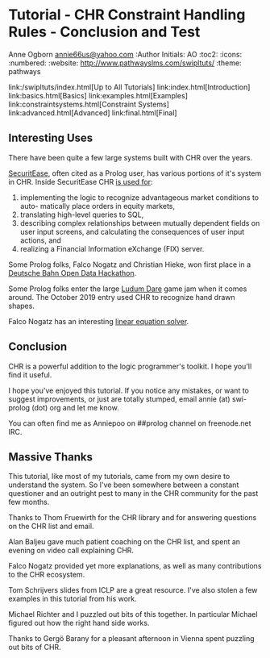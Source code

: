 Tutorial - CHR Constraint Handling Rules - Conclusion and Test
==============================================================
Anne Ogborn <annie66us@yahoo.com>
:Author Initials: AO
:toc2:
:icons:
:numbered:
:website: http://www.pathwayslms.com/swipltuts/
:theme: pathways

link:/swipltuts/index.html[Up to All Tutorials]
link:index.html[Introduction]
link:basics.html[Basics]
link:examples.html[Examples]
link:constraintsystems.html[Constraint Systems]
link:advanced.html[Advanced]
link:final.html[Final]

Interesting Uses
----------------

There have been quite a few large systems built with CHR over the years.

[SecuritEase](https://www.securitease.com/), often cited as a Prolog user, has various portions of it's system in CHR. Inside SecuritEase CHR [is used for](https://dtai.cs.kuleuven.be/projects/CHR/papers/draft_chr_survey.pdf):

1.  implementing the logic to recognize advantageous market conditions to auto-
matically place orders in equity markets,
2.  translating high-level queries to SQL,
3.  describing complex relationships between mutually dependent fields on user
input screens, and calculating the consequences of user input actions, and
4.  realizing a Financial Information eXchange (FIX) server.

Some Prolog folks, Falco Nogatz and Christian Hieke, won first place in a [Deutsche Bahn Open Data Hackathon](http://www1.informatik.uni-wuerzburg.de/en/news/single/news/improving-deutsche-bahn-with-prolog/).

Some Prolog folks enter the large [Ludum Dare](ldjam.com) game jam when it comes around. The October 2019 entry used CHR to recognize hand drawn shapes.

Falco Nogatz has an interesting [linear equation solver](https://github.com/fnogatz/CHR-Linear-Equation-Solver).


Conclusion
-----------

CHR is a powerful addition to the logic programmer's toolkit. I hope you'll find it useful.

I hope you've enjoyed this tutorial. If you notice any mistakes, or want to suggest improvements, or just are totally stumped, email annie (at) swi-prolog (dot) org and let me know.

You can often find me as Anniepoo on ##prolog channel on freenode.net IRC.

Massive Thanks
--------------

This tutorial, like most of my tutorials, came from my own desire to understand the system.
So I've been somewhere between a constant questioner and an outright pest to many in the CHR
community for the past few months.

Thanks to Thom Fruewirth for the CHR library and for answering questions on the CHR list and email.

Alan Baljeu gave much patient coaching on the CHR list, and spent an evening on video call explaining CHR.

Falco Nogatz provided yet more explanations, as well as many contributions to the CHR ecosystem.

Tom Schrijvers slides from ICLP are a great resource. I've also stolen a few examples in this tutorial from his work.

Michael Richter and I puzzled out bits of this together. In particular Michael figured out how the right hand side works.

Thanks to Gergö Barany for a pleasant afternoon in Vienna spent puzzling out bits of CHR.


